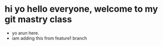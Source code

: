 # hi yo hello everyone, welcome to my git mastry class
 - yo arun here.
 - iam adding this from feature1 branch
